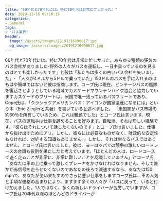 ```yaml
---
title: "60年代と70年代には、特に70年代は非常に忙しかった。"
date: 2019-12-16 09:10:15
categories:
- General
tags:
- "バス業界"
header:
  image: /assets/images/20191216090617.jpg
  og_image: /assets/images/20191216090617.jpg
---
```


60年代と70年代には、特に70年代は非常に忙しかった。あらゆる種類の狂気のバス会社がありました-野外の人々がバスを運転し、一日中乗っているのを見るのはとても楽しかったです」と彼は「私たちは多くの古いバス会社を失いました」- 「人々が4ドルから5ドルで乗っていた」150ドルのバスを手に入れるのはもはや簡単ではないと彼は指摘します。コープ氏は現在、ビンテージバスの艦隊を復活させようとしている地域でカスケードマウンテンバイク協会と協力していますカスケードのフリートは、米国で唯一残っているバスフリートであり、Cope氏は、「クラシックアメリカンバス：アイコンが国家遺産になるには」という本（Eric Zieglerと共著）を書いていると述べました。 「米国軍がバス市場の約60％を所有しているため、これは難題でした」とコープ氏は言います。現在、バスの運転手は仕事を辞めることを好みます。自転車、それは珍しい経験です。「彼らはそれについて話したくないのです」とコープ氏は言いました。仕事から抜け出すためにアリ。しかし、彼らには必要なものがなく、財政的な安定性もなければ、対処する知識もありません。」しかし、それは単なるバスではありません、とコープ氏は言いました。彼は、ヨーロッパでの競争の激しいロードレースの台頭も役割を果たしたと考えています。「ほとんどの人は、ロードコースで速く走ることが非常に、非常に難しいことを認識していません」とコープ氏「あなたは車の上に乗って激しくブレーキをかけなければなりません、そして誰かが赤信号を走らせたくないのであなたの後ろで減速するなら、あなたは150 mphで、あなたが使い果たすのでさらに悪い仕事をしますコープ氏は、車の人気と手頃な価格の高まりにより、ますます多くの人々が「バスに戻って」いると付け加えました。1人ではなく、多くの新しいドライバーが苦労していますが、コープ氏は70年代以降のほとんどのドライバーが
